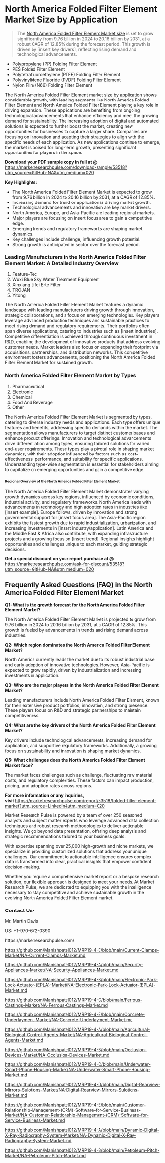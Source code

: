 <h1>North America Folded Filter Element Market&nbsp;Size by Application</h1><blockquote><p>The <a href="https://marketresearchpulse.com/download-sample/53518?utm_source=GitHub-NA&amp;utm_medium=020">North America Folded Filter Element Market size</a> is set to grow significantly from 9.76 billion in 2024 to 20.16 billion by 2031, at a robust CAGR of 12.85% during the forecast period. This growth is driven by [insert key drivers], reflecting rising demand and technological advancements.</p></blockquote><ul><li>Polypropylene (PP) Folding Filter Element<li> PES Folded Filter Element<li> Polytetrafluoroethylene (PTFE) Folding Filter Element<li> Polyvinylidene Fluoride (PVDF) Folding Filter Element<li> Nylon Film (N66) Folding Filter Element</li></ul><p>The North America Folded Filter Element market size by application shows considerable growth, with leading segments like North America Folded Filter Element and North America Folded Filter Element playing a key role in driving expansion. These applications are benefiting from ongoing technological advancements that enhance efficiency and meet the growing demand for sustainability. The increasing adoption of digital and automated solutions is expected to further boost the market, creating new opportunities for businesses to capture a larger share. Companies are focusing on innovation and adapting their strategies to align with the specific needs of each application. As new applications continue to emerge, the market is poised for long-term growth, presenting significant opportunities for players in the space.</p><p><strong>Download your PDF sample copy in full at @ </strong><a href="https://marketresearchpulse.com/download-sample/53518?utm_source=GitHub-NA&amp;utm_medium=020">https://marketresearchpulse.com/download-sample/53518?utm_source=GitHub-NA&amp;utm_medium=020</a></p><p><strong>Key Highlights: </strong></p><ul><li>The North America Folded Filter Element Market is expected to grow from 9.76 billion in 2024 to 20.16 billion by 2031, at a CAGR of 12.85%.</li><li>Increasing demand for trend or application is driving market growth.</li><li>Technological advancements and innovation are key market drivers.</li><li>North America, Europe, and Asia-Pacific are leading regional markets.</li><li>Major players are focusing on insert focus area to gain a competitive edge.</li><li>Emerging trends and regulatory frameworks are shaping market dynamics.</li><li>Key challenges include challenge, influencing growth potential.</li><li>Strong growth is anticipated in sector over the forecast period.</li></ul><h3>Leading Manufacturers in the North America Folded Filter Element Market: A Detailed Industry Overview</h3><ol><li>Feature-Tec</li><li>Wuxi Blue Sky Water Treatment Equipment</li><li>Xinxiang Lifei Erte Filter</li><li>TROJAN</li><li>Yitong</li></ol><div class="flex max-w-full flex-col flex-grow"><div class="min-h-8 text-message flex w-full flex-col items-end gap-2 whitespace-normal break-words [.text-message+&amp;]:mt-5" dir="auto" data-message-author-role="assistant" data-message-id="fd8432e4-4910-450d-b182-61b7bfb0a01f" data-message-model-slug="gpt-4o"><div class="flex w-full flex-col gap-1 empty:hidden first:pt-[3px]"><div class="markdown prose w-full break-words dark:prose-invert light"><p>The North America Folded Filter Element Market features a dynamic landscape with leading manufacturers driving growth through innovation, strategic collaborations, and a focus on emerging technologies. Key players leverage advanced production techniques and sustainable practices to meet rising demand and regulatory requirements. Their portfolios often span diverse applications, catering to industries such as [insert industries]. Competitive differentiation is achieved through continuous investment in R&amp;D, enabling the development of innovative products that address evolving customer needs. Market leaders also focus on expanding their footprint via acquisitions, partnerships, and distribution networks. This competitive environment fosters advancements, positioning the North America Folded Filter Element Market for sustained growth.</p></div></div></div></div><h3>North America Folded Filter Element Market by Types</h3><ol><li>Pharmaceutical<li> Electronic<li> Chemical<li> Food And Beverage<li> Other</li></ol><div class="flex max-w-full flex-col flex-grow"><div class="min-h-8 text-message flex w-full flex-col items-end gap-2 whitespace-normal break-words [.text-message+&amp;]:mt-5" dir="auto" data-message-author-role="assistant" data-message-id="084470be-0bb7-4664-bddf-5156b4f41249" data-message-model-slug="gpt-4o-mini"><div class="flex w-full flex-col gap-1 empty:hidden first:pt-[3px]"><div class="markdown prose w-full break-words dark:prose-invert light"><p>The North America Folded Filter Element Market is segmented by types, catering to diverse industry needs and applications. Each type offers unique features and benefits, addressing specific demands within the market. The segmentation allows manufacturers to target distinct customer bases and enhance product offerings. Innovation and technological advancements drive differentiation among types, ensuring tailored solutions for varied end-user requirements. These types play a pivotal role in shaping market dynamics, with their adoption influenced by factors such as cost-effectiveness, performance, and suitability for specific applications. Understanding type-wise segmentation is essential for stakeholders aiming to capitalize on emerging opportunities and gain a competitive edge.</p></div></div></div></div><h3><span style="font-size: 11px;">Regional Overview of the North America Folded Filter Element Market</span></h3><div class="flex max-w-full flex-col flex-grow"><div class="min-h-8 text-message flex w-full flex-col items-end gap-2 whitespace-normal break-words [.text-message+&amp;]:mt-5" dir="auto" data-message-author-role="assistant" data-message-id="e9038762-ce64-4e30-91c9-9bd413514231" data-message-model-slug="gpt-4o-mini"><div class="flex w-full flex-col gap-1 empty:hidden first:pt-[3px]"><div class="markdown prose w-full break-words dark:prose-invert light"><p>The North America Folded Filter Element Market demonstrates varying growth dynamics across key regions, influenced by economic conditions, industrial activity, and regulatory frameworks. North America leads with advancements in technology and high adoption rates in industries like [insert example]. Europe follows, driven by innovation and strong governmental support for [insert focus area]. The Asia-Pacific region exhibits the fastest growth due to rapid industrialization, urbanization, and increasing investments in [insert industry/application]. Latin America and the Middle East &amp; Africa also contribute, with expanding infrastructure projects and a growing focus on [insert trend]. Regional insights highlight opportunities and challenges unique to each market, guiding strategic decisions.</p></div></div></div></div><p><strong>Get a special discount on your report purchase at @ </strong><a href="https://marketresearchpulse.com/ask-for-discount/53518?utm_source=GitHub-NA&amp;utm_medium=020">https://marketresearchpulse.com/ask-for-discount/53518?utm_source=GitHub-NA&amp;utm_medium=020</a></p><h2>Frequently Asked Questions (FAQ) in the North America Folded Filter Element Market</h2><p><strong>Q1: What is the growth forecast for the North America Folded Filter Element Market?</strong></p><p>The North America Folded Filter Element Market is projected to grow from 9.76 billion in 2024 to 20.16 billion by 2031, at a CAGR of 12.85%. This growth is fueled by advancements in trends and rising demand across industries.</p><p><strong>Q2: Which region dominates the North America Folded Filter Element Market?</strong></p><p>North America currently leads the market due to its robust industrial base and early adoption of innovative technologies. However, Asia-Pacific is expected to grow rapidly, driven by industrialization and increasing investments in application.</p><p><strong>Q3: Who are the major players in the North America Folded Filter Element Market?</strong></p><p>Leading manufacturers include North America Folded Filter Element, known for their extensive product portfolios, innovation, and strong presence. These players focus on R&amp;D and strategic partnerships to maintain competitiveness.</p><p><strong>Q4: What are the key drivers of the North America Folded Filter Element Market?</strong></p><p>Key drivers include technological advancements, increasing demand for application, and supportive regulatory frameworks. Additionally, a growing focus on sustainability and innovation is shaping market dynamics.</p><p><strong>Q5: What challenges does the North America Folded Filter Element Market face?</strong></p><p>The market faces challenges such as challenge, fluctuating raw material costs, and regulatory complexities. These factors can impact production, pricing, and adoption rates across regions.</p><p><strong>For more information or any inquiries, visit&nbsp;</strong><a href="https://marketresearchpulse.com/report/53518/folded-filter-element-market?utm_source=Linkedin&utm_medium=020">https://marketresearchpulse.com/report/53518/folded-filter-element-market?utm_source=Linkedin&utm_medium=020</a></p><p>Market Research Pulse is powered by a team of over 250 seasoned analysts and subject matter experts who leverage advanced data collection techniques and robust research methodologies to deliver actionable insights. We go beyond data presentation, offering deep analysis and strategic recommendations tailored to your business goals.</p><p>With expertise spanning over 25,000 high-growth and niche markets, we specialize in providing customized solutions that address your unique challenges. Our commitment to actionable intelligence ensures complex data is transformed into clear, practical insights that empower confident decision-making.</p><p>Whether you require a comprehensive market report or a bespoke research solution, our flexible approach is designed to meet your needs. At Market Research Pulse, we are dedicated to equipping you with the intelligence necessary to stay competitive and achieve sustainable growth in the evolving North America Folded Filter Element market.</p><h3><strong>Contact Us-</strong></h3><p>Mr. Martin Davis</p><p>US: +1-970-672-0390</p><p>https://marketresearchpulse.com/</p><p><a href="https://github.com/Manishpatel012/MRP19-4-E/blob/main/Current-Clamps-Market/NA-Current-Clamps-Market.md">https://github.com/Manishpatel012/MRP19-4-E/blob/main/Current-Clamps-Market/NA-Current-Clamps-Market.md</a></p><p><a href="https://github.com/Manishpatel012/MRP19-4-A/blob/main/Security-Appliances-Market/NA-Security-Appliances-Market.md">https://github.com/Manishpatel012/MRP19-4-A/blob/main/Security-Appliances-Market/NA-Security-Appliances-Market.md</a></p><p><a href="https://github.com/Manishpatel012/MRP19-4-B/blob/main/Electronic-Park-Lock-Actuator-(EPLA)-Market/NA-Electronic-Park-Lock-Actuator-(EPLA)-Market.md">https://github.com/Manishpatel012/MRP19-4-B/blob/main/Electronic-Park-Lock-Actuator-(EPLA)-Market/NA-Electronic-Park-Lock-Actuator-(EPLA)-Market.md</a></p><p><a href="https://github.com/Manishpatel012/MRP19-4-C/blob/main/Ferrous-Castings-Market/NA-Ferrous-Castings-Market.md">https://github.com/Manishpatel012/MRP19-4-C/blob/main/Ferrous-Castings-Market/NA-Ferrous-Castings-Market.md</a></p><p><a href="https://github.com/Manishpatel012/MRP19-4-E/blob/main/Concrete-Underlayment-Market/NA-Concrete-Underlayment-Market.md">https://github.com/Manishpatel012/MRP19-4-E/blob/main/Concrete-Underlayment-Market/NA-Concrete-Underlayment-Market.md</a></p><p><a href="https://github.com/Manishpatel012/MRP19-4-A/blob/main/Agricultural-Biological-Control-Agents-Market/NA-Agricultural-Biological-Control-Agents-Market.md">https://github.com/Manishpatel012/MRP19-4-A/blob/main/Agricultural-Biological-Control-Agents-Market/NA-Agricultural-Biological-Control-Agents-Market.md</a></p><p><a href="https://github.com/Manishpatel012/MRP19-4-B/blob/main/Occlusion-Devices-Market/NA-Occlusion-Devices-Market.md">https://github.com/Manishpatel012/MRP19-4-B/blob/main/Occlusion-Devices-Market/NA-Occlusion-Devices-Market.md</a></p><p><a href="https://github.com/Manishpatel012/MRP19-4-C/blob/main/Underwater-Smart-Phone-Housing-Market/NA-Underwater-Smart-Phone-Housing-Market.md">https://github.com/Manishpatel012/MRP19-4-C/blob/main/Underwater-Smart-Phone-Housing-Market/NA-Underwater-Smart-Phone-Housing-Market.md</a></p><p><a href="https://github.com/Manishpatel012/MRP19-4-D/blob/main/Digital-Rearview-Mirrors-Sulotions-Market/NA-Digital-Rearview-Mirrors-Sulotions-Market.md">https://github.com/Manishpatel012/MRP19-4-D/blob/main/Digital-Rearview-Mirrors-Sulotions-Market/NA-Digital-Rearview-Mirrors-Sulotions-Market.md</a></p><p><a href="https://github.com/Manishpatel012/MRP19-4-E/blob/main/Customer-Relationship-Management-(CRM)-Software-for-Service-Business-Market/NA-Customer-Relationship-Management-(CRM)-Software-for-Service-Business-Market.md">https://github.com/Manishpatel012/MRP19-4-E/blob/main/Customer-Relationship-Management-(CRM)-Software-for-Service-Business-Market/NA-Customer-Relationship-Management-(CRM)-Software-for-Service-Business-Market.md</a></p><p><a href="https://github.com/Manishpatel012/MRP19-4-A/blob/main/Dynamic-Digital-X-Ray-Radiography-System-Market/NA-Dynamic-Digital-X-Ray-Radiography-System-Market.md">https://github.com/Manishpatel012/MRP19-4-A/blob/main/Dynamic-Digital-X-Ray-Radiography-System-Market/NA-Dynamic-Digital-X-Ray-Radiography-System-Market.md</a></p><p><a href="https://github.com/Manishpatel012/MRP19-4-B/blob/main/Petroleum-Pitch-Market/NA-Petroleum-Pitch-Market.md">https://github.com/Manishpatel012/MRP19-4-B/blob/main/Petroleum-Pitch-Market/NA-Petroleum-Pitch-Market.md</a></p>
